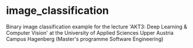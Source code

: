 # image_classification
Binary image classification example for the lecture 'AKT3: Deep Learning &amp; Computer Vision' at the University of Applied Sciences Upper Austria Campus Hagenberg (Master's programme Software Engineering)
